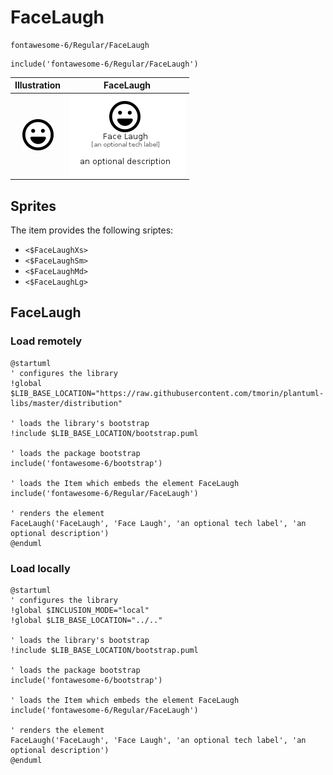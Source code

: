 # FaceLaugh


```text
fontawesome-6/Regular/FaceLaugh
```

```text
include('fontawesome-6/Regular/FaceLaugh')
```



| Illustration | FaceLaugh |
| :---: | :---: |
| ![illustration for Illustration](../../fontawesome-6/Regular/FaceLaugh.png) | ![illustration for FaceLaugh](../../fontawesome-6/Regular/FaceLaugh.Local.png) |



## Sprites
The item provides the following sriptes:

- `<$FaceLaughXs>`
- `<$FaceLaughSm>`
- `<$FaceLaughMd>`
- `<$FaceLaughLg>`





## FaceLaugh

### Load remotely
```plantuml
@startuml
' configures the library
!global $LIB_BASE_LOCATION="https://raw.githubusercontent.com/tmorin/plantuml-libs/master/distribution"

' loads the library's bootstrap
!include $LIB_BASE_LOCATION/bootstrap.puml

' loads the package bootstrap
include('fontawesome-6/bootstrap')

' loads the Item which embeds the element FaceLaugh
include('fontawesome-6/Regular/FaceLaugh')

' renders the element
FaceLaugh('FaceLaugh', 'Face Laugh', 'an optional tech label', 'an optional description')
@enduml
```

### Load locally
```plantuml
@startuml
' configures the library
!global $INCLUSION_MODE="local"
!global $LIB_BASE_LOCATION="../.."

' loads the library's bootstrap
!include $LIB_BASE_LOCATION/bootstrap.puml

' loads the package bootstrap
include('fontawesome-6/bootstrap')

' loads the Item which embeds the element FaceLaugh
include('fontawesome-6/Regular/FaceLaugh')

' renders the element
FaceLaugh('FaceLaugh', 'Face Laugh', 'an optional tech label', 'an optional description')
@enduml
```


